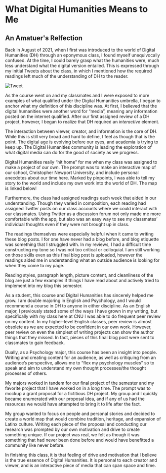 # What Digital Humanities Means to Me 
## An Amatuer's Relfection 

Back in August of 2021, when I first was introduced to the world of Digital Humanities (DH) through an eponymous class, I found myself unequivocally confused. At the time, I could barely grasp what the humanities were, much less understand what the digital version entailed. This is expressed through my initial Tweets about the class, in which I mentioned how the required readings left much of the understanding of DH to the reader.

![Tweet](https://KFerguson350.github.io/KFerguson-350-Blog/images/IMG_5448.jpeg)

As the course went on and my classmates and I were exposed to more examples of what qualified under the Digital Humanities umbrella, I began to anchor what my definition of this discipline was. At first, I believed that the digital humanities were another word for “media”, meaning any information posted on the internet qualified. After our first assigned review of a DH project, however, I began to realize that DH required an _interactive_ element. 

The interaction between viewer, creator, and information is the core of DH. While this is still very broad and hard to define, I feel as though that is the point. The digital age is evolving before our eyes, and academia is trying to keep up. The Digital Humanities community is leading the exploration of what digital media can do for the good of society as we progress. 

Digital Humanities really “hit home” for me when my class was assigned to make a project of our own. The prompt was to make an interactive map of our school, Christopher Newport University, and include personal anecdotes about our time here. Marked by pinpoints, I was able to tell my story to the world and include my own work into the world of DH. The map is linked below! 

Furthermore, the class had assigned readings each week that aided in our understanding. Though they varied in composition, each reading had assigned Twitter posts on our class accounts where we could interact with our classmates. Using Twitter as a discussion forum not only made me more comfortable with the app, but also was an easy way to see my classmates’ individual thoughts even if they were not brought up in class. 

The readings themselves were especially helpful when it came to writing these blog posts. I for one have never had a blog before, and blog etiquette was something that I struggled with. In my reviews, I had a difficult time constructing my tone so I was not too critical or colloquial. I am still working on those skills even as this final blog post is uploaded, however the readings aided me in understanding what an outside audience is looking for when they come to my page. 

Reading styles, paragraph length, picture content, and cleanliness of the blog are just a few examples if things I have read about and actively tried to implement into my blog this semester. 

As a student, this course and Digital Humanities has sincerely helped me grow. I am double majoring in English and Psychology, and I would recommend a course in DH to anyone in either discipline. As an English major, I previously stated some of the ways I have grown in my writing, but specifically with my class here at CNU I was able to do frequent peer review on my content. In my higher-level English classes, peer review is almost obsolete as we are expected to be confident in our own work. However, peer review on even the simplest of writing projects can show the author things that they missed. In fact, pieces of this final blog post were sent to classmates to gain feedback. 

Dually, as a Psychology major, this course has been an insight into people. Writing and creating content for an audience, as well as critiquing from an audience’s perspective, allows me to “flex my psychology muscles” so to speak and aim to understand my own thought processes/the thought processes of others. 

My majors worked in tandem for our final project of the semester and my favorite project that I have worked on in a long time. The prompt was to mockup a grant proposal for a fictitious DH project. My group and I quickly became enumerated with our proposal idea, and if any of us had the resources we would have attempted to bring it to life after the fact. 

My group wanted to focus on people and personal stories and decided to create a world map that would combine tradition, heritage, and expansion of Latinx culture. Writing each piece of the proposal and conducting our research was prompted by our own motivation and drive to create something unique. If our project was real, we felt as though it was something that had never been done before and would have benefitted a community like never before. 

In finishing this class, it is that feeling of drive and motivation that I believe is the true essence of Digital Humanities. It is personal to each creator and viewer, and is an interactive piece of media that can span space and time. 
